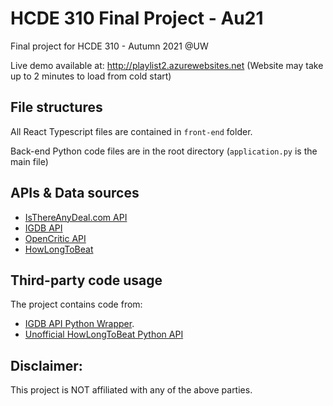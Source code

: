 # HCDE 310 Final Project - Au21

Final project for HCDE 310 - Autumn 2021 @UW

Live demo available at:
http://playlist2.azurewebsites.net
(Website may take up to 2 minutes to load from cold start)

## File structures
All React Typescript files are contained in `front-end` folder.

Back-end Python code files are in the root directory (`application.py` is the main file) 

## APIs & Data sources

- [IsThereAnyDeal.com API](https://itad.docs.apiary.io/#)
- [IGDB API](https://www.igdb.com/api)
- [OpenCritic API](https://app.swaggerhub.com/apis-docs/OpenCritic/OpenCritic-API/0.1.0#/Search/searchGames)
- [HowLongToBeat](https://howlongtobeat.com/)

## Third-party code usage

The project contains code from:
- [IGDB API Python Wrapper](https://github.com/twitchtv/igdb-api-python).
- [Unofficial HowLongToBeat Python API](https://github.com/JaeguKim/HowLongToBeat-Python-API)

## Disclaimer:

This project is NOT affiliated with any of the above parties.  
